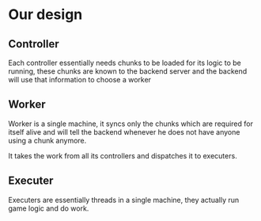 # Our design

## Controller

Each controller essentially needs chunks to be loaded for its logic to be running, these chunks are known to the backend server and the backend will use that information to choose a worker

## Worker

Worker is a single machine, it syncs only the chunks which are required for itself alive and will tell the backend whenever he does not have anyone using a chunk anymore.

It takes the work from all its controllers and dispatches it to executers.

## Executer

Executers are essentially threads in a single machine, they actually run game logic and do work.
